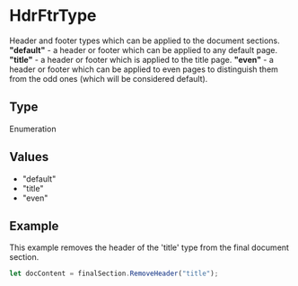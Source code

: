 # HdrFtrType

Header and footer types which can be applied to the document sections.
**"default"** - a header or footer which can be applied to any default page.
**"title"** - a header or footer which is applied to the title page.
**"even"** - a header or footer which can be applied to even pages to distinguish them from the odd ones (which will be considered default).

## Type

Enumeration

## Values

- "default"
- "title"
- "even"


## Example

This example removes the header of the 'title' type from the final document section.

```javascript editor-pdf
let docContent = finalSection.RemoveHeader("title");
```
